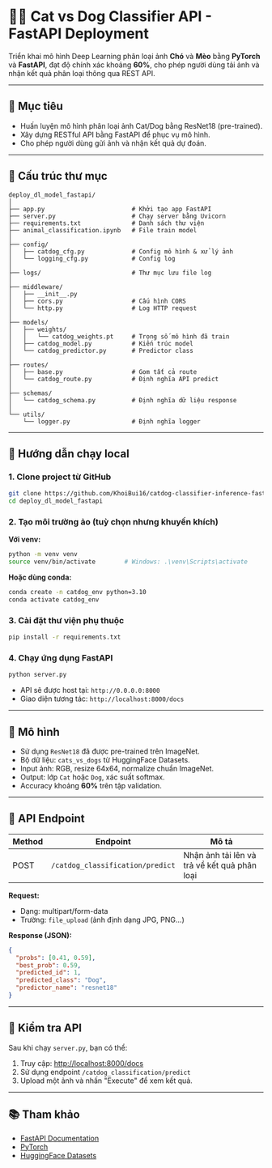 
# 🐶🐱 Cat vs Dog Classifier API - FastAPI Deployment

Triển khai mô hình Deep Learning phân loại ảnh **Chó** và **Mèo** bằng **PyTorch** và **FastAPI**, đạt độ chính xác khoảng **60%**, cho phép người dùng tải ảnh và nhận kết quả phân loại thông qua REST API.

---

## 🎯 Mục tiêu

- Huấn luyện mô hình phân loại ảnh Cat/Dog bằng ResNet18 (pre-trained).
- Xây dựng RESTful API bằng FastAPI để phục vụ mô hình.
- Cho phép người dùng gửi ảnh và nhận kết quả dự đoán.

--- 



## 📁 Cấu trúc thư mục

```
deploy_dl_model_fastapi/
│
├── app.py                        # Khởi tạo app FastAPI
├── server.py                     # Chạy server bằng Uvicorn
├── requirements.txt              # Danh sách thư viện
├── animal_classification.ipynb   # File train model
│
├── config/
│   ├── catdog_cfg.py             # Config mô hình & xử lý ảnh
│   └── logging_cfg.py            # Config log
│
├── logs/                         # Thư mục lưu file log
│
├── middleware/
│   ├── __init__.py
│   ├── cors.py                   # Cấu hình CORS
│   └── http.py                   # Log HTTP request
│
├── models/
│   ├── weights/
│   │   └── catdog_weights.pt     # Trọng số mô hình đã train
│   ├── catdog_model.py           # Kiến trúc model
│   └── catdog_predictor.py       # Predictor class
│
├── routes/
│   ├── base.py                   # Gom tất cả route
│   └── catdog_route.py           # Định nghĩa API predict
│
├── schemas/
│   └── catdog_schema.py          # Định nghĩa dữ liệu response
│
└── utils/
    └── logger.py                 # Định nghĩa logger
```

---

## 🚀 Hướng dẫn chạy local

### 1. Clone project từ GitHub

```bash
git clone https://github.com/KhoiBui16/catdog-classifier-inference-fastapi.git
cd deploy_dl_model_fastapi
```


### 2. Tạo môi trường ảo (tuỳ chọn nhưng khuyến khích)

**Với venv:**

```bash
python -m venv venv
source venv/bin/activate        # Windows: .\venv\Scripts\activate
```

**Hoặc dùng conda:**

```bash
conda create -n catdog_env python=3.10
conda activate catdog_env
```

### 3. Cài đặt thư viện phụ thuộc

```bash
pip install -r requirements.txt
```

### 4. Chạy ứng dụng FastAPI

```bash
python server.py
```

- API sẽ được host tại: `http://0.0.0.0:8000`
- Giao diện tương tác: `http://localhost:8000/docs`

---

## 🧠 Mô hình

- Sử dụng `ResNet18` đã được pre-trained trên ImageNet.
- Bộ dữ liệu: `cats_vs_dogs` từ HuggingFace Datasets.
- Input ảnh: RGB, resize 64x64, normalize chuẩn ImageNet.
- Output: lớp `Cat` hoặc `Dog`, xác suất softmax.
- Accuracy khoảng **60%** trên tập validation.

---

## 📸 API Endpoint

| Method | Endpoint                              | Mô tả                                 |
|--------|---------------------------------------|----------------------------------------|
| POST   | `/catdog_classification/predict`      | Nhận ảnh tải lên và trả về kết quả phân loại |

**Request:**
- Dạng: multipart/form-data
- Trường: `file_upload` (ảnh định dạng JPG, PNG...)

**Response (JSON):**
```json
{
  "probs": [0.41, 0.59],
  "best_prob": 0.59,
  "predicted_id": 1,
  "predicted_class": "Dog",
  "predictor_name": "resnet18"
}
```

---

## 🧪 Kiểm tra API

Sau khi chạy `server.py`, bạn có thể:

1. Truy cập: [http://localhost:8000/docs](http://localhost:8000/docs)
2. Sử dụng endpoint `/catdog_classification/predict`
3. Upload một ảnh và nhấn "Execute" để xem kết quả.

---

## 📚 Tham khảo

- [FastAPI Documentation](https://fastapi.tiangolo.com/)
- [PyTorch](https://pytorch.org/)
- [HuggingFace Datasets](https://huggingface.co/datasets/cats_vs_dogs)
